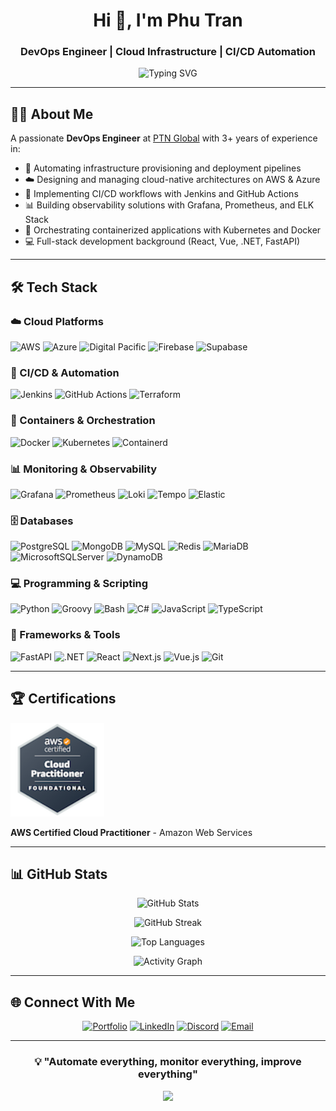 <div align="center">

# Hi 👋, I'm Phu Tran

### DevOps Engineer | Cloud Infrastructure | CI/CD Automation

<img src="https://readme-typing-svg.herokuapp.com?font=Fira+Code&pause=1000&color=2E9EF7&center=true&vCenter=true&width=435&lines=3%2B+Years+DevOps+Experience;Automating+Infrastructure;Building+Reliable+Systems;Cloud+Native+Enthusiast" alt="Typing SVG" />

</div>

---

## 👨‍💻 About Me

A passionate **DevOps Engineer** at [PTN Global](https://www.ptnglobalcorp.com/) with 3+ years of experience in:

- 🚀 Automating infrastructure provisioning and deployment pipelines
- ☁️ Designing and managing cloud-native architectures on AWS & Azure
- 🔧 Implementing CI/CD workflows with Jenkins and GitHub Actions
- 📊 Building observability solutions with Grafana, Prometheus, and ELK Stack
- 🐳 Orchestrating containerized applications with Kubernetes and Docker
- 💻 Full-stack development background (React, Vue, .NET, FastAPI)

---

## 🛠️ Tech Stack

### ☁️ Cloud Platforms
![AWS](https://img.shields.io/badge/AWS-%23FF9900.svg?style=for-the-badge&logo=amazon-aws&logoColor=white)
![Azure](https://img.shields.io/badge/Azure-%230072C6.svg?style=for-the-badge&logo=microsoftazure&logoColor=white)
![Digital Pacific](https://img.shields.io/badge/Digital_Pacific-0080FF?style=for-the-badge&logo=cloud&logoColor=white)
![Firebase](https://img.shields.io/badge/Firebase-FFCA28?style=for-the-badge&logo=firebase&logoColor=black)
![Supabase](https://img.shields.io/badge/Supabase-3ECF8E?style=for-the-badge&logo=supabase&logoColor=white)

### 🔄 CI/CD & Automation
![Jenkins](https://img.shields.io/badge/Jenkins-%232C5263.svg?style=for-the-badge&logo=jenkins&logoColor=white)
![GitHub Actions](https://img.shields.io/badge/GitHub_Actions-%232671E5.svg?style=for-the-badge&logo=githubactions&logoColor=white)
![Terraform](https://img.shields.io/badge/Terraform-%235835CC.svg?style=for-the-badge&logo=terraform&logoColor=white)

### 🐳 Containers & Orchestration
![Docker](https://img.shields.io/badge/Docker-%230db7ed.svg?style=for-the-badge&logo=docker&logoColor=white)
![Kubernetes](https://img.shields.io/badge/Kubernetes-%23326ce5.svg?style=for-the-badge&logo=kubernetes&logoColor=white)
![Containerd](https://img.shields.io/badge/Containerd-%23575757.svg?style=for-the-badge&logo=containerd&logoColor=white)

### 📊 Monitoring & Observability
![Grafana](https://img.shields.io/badge/Grafana-%23F46800.svg?style=for-the-badge&logo=grafana&logoColor=white)
![Prometheus](https://img.shields.io/badge/Prometheus-E6522C?style=for-the-badge&logo=prometheus&logoColor=white)
![Loki](https://img.shields.io/badge/Loki-F46800?style=for-the-badge&logo=grafana&logoColor=white)
![Tempo](https://img.shields.io/badge/Tempo-F46800?style=for-the-badge&logo=grafana&logoColor=white)
![Elastic](https://img.shields.io/badge/Elastic-005571?style=for-the-badge&logo=elastic&logoColor=white)

### 🗄️ Databases
![PostgreSQL](https://img.shields.io/badge/PostgreSQL-%23316192.svg?style=for-the-badge&logo=postgresql&logoColor=white)
![MongoDB](https://img.shields.io/badge/MongoDB-%234ea94b.svg?style=for-the-badge&logo=mongodb&logoColor=white)
![MySQL](https://img.shields.io/badge/MySQL-%2300f.svg?style=for-the-badge&logo=mysql&logoColor=white)
![Redis](https://img.shields.io/badge/Redis-%23DD0031.svg?style=for-the-badge&logo=redis&logoColor=white)
![MariaDB](https://img.shields.io/badge/MariaDB-003545?style=for-the-badge&logo=mariadb&logoColor=white)
![MicrosoftSQLServer](https://img.shields.io/badge/MS_SQL_Server-CC2927?style=for-the-badge&logo=microsoft-sql-server&logoColor=white)
![DynamoDB](https://img.shields.io/badge/DynamoDB-4053D6?style=for-the-badge&logo=Amazon-DynamoDB&logoColor=white)

### 💻 Programming & Scripting
![Python](https://img.shields.io/badge/Python-3670A0?style=for-the-badge&logo=python&logoColor=ffdd54)
![Groovy](https://img.shields.io/badge/Groovy-4298B8.svg?style=for-the-badge&logo=Apache+Groovy&logoColor=white)
![Bash](https://img.shields.io/badge/Bash-%23121011.svg?style=for-the-badge&logo=gnu-bash&logoColor=white)
![C#](https://img.shields.io/badge/C%23-%23239120.svg?style=for-the-badge&logo=c-sharp&logoColor=white)
![JavaScript](https://img.shields.io/badge/JavaScript-%23323330.svg?style=for-the-badge&logo=javascript&logoColor=%23F7DF1E)
![TypeScript](https://img.shields.io/badge/TypeScript-%23007ACC.svg?style=for-the-badge&logo=typescript&logoColor=white)

### 🔧 Frameworks & Tools
![FastAPI](https://img.shields.io/badge/FastAPI-005571?style=for-the-badge&logo=fastapi)
![.NET](https://img.shields.io/badge/.NET-5C2D91?style=for-the-badge&logo=.net&logoColor=white)
![React](https://img.shields.io/badge/React-%2320232a.svg?style=for-the-badge&logo=react&logoColor=%2361DAFB)
![Next.js](https://img.shields.io/badge/Next.js-black?style=for-the-badge&logo=next.js&logoColor=white)
![Vue.js](https://img.shields.io/badge/Vue.js-%2335495e.svg?style=for-the-badge&logo=vuedotjs&logoColor=%234FC08D)
![Git](https://img.shields.io/badge/Git-%23F05033.svg?style=for-the-badge&logo=git&logoColor=white)

---

## 🏆 Certifications

<a href="https://www.credly.com/badges/9313fc7f-d47c-45a9-a564-a89a4001f5a3/public_url" target="_blank">
  <img src="img/aws-certified-cloud-practitioner.png" alt="AWS Certified Cloud Practitioner" width="150">
</a>

**AWS Certified Cloud Practitioner** - Amazon Web Services

---

## 📊 GitHub Stats

<div align="center">

![GitHub Stats](https://github-readme-stats.vercel.app/api?username=marshmary&show_icons=true&theme=tokyonight&hide_border=true&bg_color=1a1b27&title_color=70a5fd&icon_color=bf91f3&text_color=38bdae)

![GitHub Streak](https://github-readme-streak-stats.herokuapp.com/?user=marshmary&theme=tokyonight&hide_border=true&background=1a1b27&stroke=38bdae&ring=70a5fd&fire=bf91f3&currStreakLabel=70a5fd)

![Top Languages](https://github-readme-stats.vercel.app/api/top-langs/?username=marshmary&layout=compact&theme=tokyonight&hide_border=true&bg_color=1a1b27&title_color=70a5fd&text_color=38bdae)

![Activity Graph](https://github-readme-activity-graph.vercel.app/graph?username=marshmary&theme=tokyo-night&hide_border=true&bg_color=1a1b27&color=70a5fd&line=bf91f3&point=38bdae)

</div>

---

## 🌐 Connect With Me

<div align="center">

[![Portfolio](https://img.shields.io/badge/Portfolio-000000?style=for-the-badge&logo=About.me&logoColor=white)](https://portfolio.phutran.dev/)
[![LinkedIn](https://img.shields.io/badge/LinkedIn-%230077B5.svg?style=for-the-badge&logo=linkedin&logoColor=white)](https://www.linkedin.com/in/phu-tran-thien/)
[![Discord](https://img.shields.io/badge/Discord-%235865F2.svg?style=for-the-badge&logo=discord&logoColor=white)](https://discord.com/users/mili2603)
[![Email](https://img.shields.io/badge/Email-D14836?style=for-the-badge&logo=gmail&logoColor=white)](mailto:phutt2201@gmail.com)

</div>

---

<div align="center">

### 💡 "Automate everything, monitor everything, improve everything"

![](https://komarev.com/ghpvc/?username=marshmary&style=for-the-badge&color=70a5fd)

</div>
